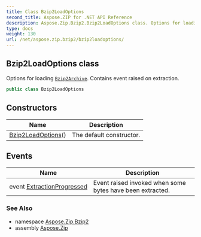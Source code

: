 ```yaml
---
title: Class Bzip2LoadOptions
second_title: Aspose.ZIP for .NET API Reference
description: Aspose.Zip.Bzip2.Bzip2LoadOptions class. Options for loading Bzip2Archive. Contains event raised on extraction
type: docs
weight: 130
url: /net/aspose.zip.bzip2/bzip2loadoptions/
---
```

## Bzip2LoadOptions class

Options for loading [`Bzip2Archive`](../bzip2archive/). Contains event raised on extraction.

```csharp
public class Bzip2LoadOptions
```

## Constructors

| Name | Description |
| --- | --- |
| [Bzip2LoadOptions](bzip2loadoptions/)() | The default constructor. |

## Events

| Name | Description |
| --- | --- |
| event [ExtractionProgressed](../../aspose.zip.bzip2/bzip2loadoptions/extractionprogressed/) | Event raised invoked when some bytes have been extracted. |

### See Also

* namespace [Aspose.Zip.Bzip2](../../aspose.zip.bzip2/)
* assembly [Aspose.Zip](../../)



